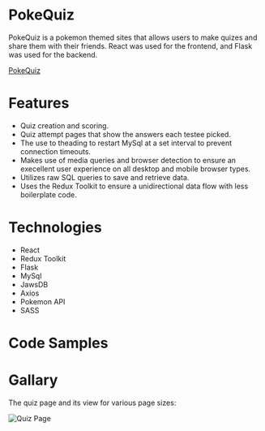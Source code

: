 # PokeQuiz 

PokeQuiz is a pokemon themed sites that allows users to make quizes and share them with their friends. React was used for the frontend, and Flask was used for the backend. 

[PokeQuiz](https://pokequiz1.herokuapp.com/)

# Features  

* Quiz creation and scoring.
* Quiz attempt pages that show the answers each testee picked.
* The use to theading to restart MySql at a set interval to prevent connection timeouts.
* Makes use of media queries and browser detection to ensure an execellent user experience on all desktop and mobile browser types.
* Utilizes raw SQL queries to save and retrieve data.
* Uses the Redux Toolkit to ensure a unidirectional data flow with less boilerplate code.

# Technologies  

* React
* Redux Toolkit
* Flask
* MySql
* JawsDB
* Axios
* Pokemon API
* SASS

# Code Samples 

# Gallary

The quiz page and its view for various page sizes:

![Quiz Page](https://media.giphy.com/media/tsEdNx3xmHARkDBTqf/giphy.gif)




